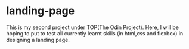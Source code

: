 # landing-page

This is my second project under TOP(The Odin Project).
Here, I will be hoping to put to test all currently learnt skills (in html,css and flexbox) in designing a landing page.